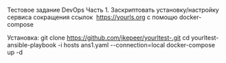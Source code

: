 Тестовое задание DevOps
Часть 1.
Заскриптовать установку/настройку сервиса сокращения ссылок​ ​ https://yourls.org​ с
помощю docker-compose

Установка:
git clone  https://github.com/jkepeer/yourltest-.git
cd yourltest-
ansible-playbook -i hosts  ans1.yaml --connection=local
docker-compose up -d
